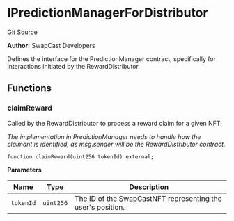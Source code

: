 # IPredictionManagerForDistributor
[Git Source](https://github.com/s-di-cola/swapcast/blob/e3a4a8500a708ca47d37ab0d086dccb943c32a39/src/interfaces/IPredictionManagerForDistributor.sol)

**Author:**
SwapCast Developers

Defines the interface for the PredictionManager contract, specifically for interactions
initiated by the RewardDistributor.


## Functions
### claimReward

Called by the RewardDistributor to process a reward claim for a given NFT.

*The implementation in PredictionManager needs to handle how the claimant is identified,
as msg.sender will be the RewardDistributor contract.*


```solidity
function claimReward(uint256 tokenId) external;
```
**Parameters**

|Name|Type|Description|
|----|----|-----------|
|`tokenId`|`uint256`|The ID of the SwapCastNFT representing the user's position.|


